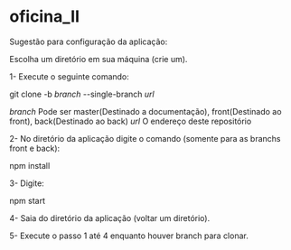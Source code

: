 # oficina_II

Sugestão para configuração da aplicação:

Escolha um diretório em sua máquina (crie um).

1- Execute o seguinte comando:

git clone -b *branch* --single-branch *url*

*branch* Pode ser master(Destinado a documentação), front(Destinado ao front), back(Destinado ao back)
*url* O endereço deste repositório

2- No diretório da aplicação digite o comando (somente para as branchs front e back):

npm install

3- Digite:

npm start

4- Saia do diretório da aplicação (voltar um diretório).

5- Execute o passo 1 até 4 enquanto houver branch para clonar.






